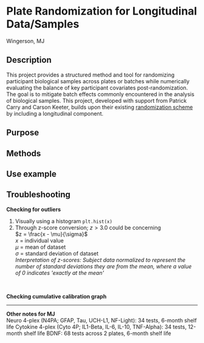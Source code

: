 # Plate Randomization for Longitudinal Data/Samples
Wingerson, MJ
## Description
This project provides a structured method and tool for randomizing participant biological samples across plates or batches while numerically evaluating the balance of key participant covariates post-randomization. The goal is to mitigate batch effects commonly encountered in the analysis of biological samples. This project, developed with support from Patrick Carry and Carson Keeter, builds upon their existing [randomization scheme](https://github.com/carryp/PS-Batch-Effect) by including a longitudinal component. 

## Purpose 

## Methods

## Use example 

## Troubleshooting 

**Checking for outliers**
1. Visually using a histogram `plt.hist(x)`  
2. Through z-score conversion; $z>3.0$ could be concerning  
$z = \frac{x - \mu}{\sigma}$  
$x$ = individual value  
$\mu$ = mean of dataset  
$\sigma$ = standard deviation of dataset  
*Interpretation of z-scores: Subject data normalized to represent the number of standard deviations they are from the mean, where a value of 0 indicates 'exactly at the mean'* 
<br>

**Checking cumulative calibration graph**


---
**Other notes for MJ**  
Neuro 4-plex (N4PA; GFAP, Tau, UCH-L1, NF-Light): 34 tests, 6-month shelf life
Cytokine 4-plex (Cyto 4P; IL1-Beta, IL-6, IL-10, TNF-Alpha): 34 tests, 12-month shelf life
BDNF: 68 tests across 2 plates, 6-month shelf life

